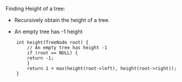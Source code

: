 

Finding Height of a tree:

- Recursively obtain the height of a tree. 

- An empty tree has -1 height
```
    int height(TreeNode root) { 
        // An empty tree has height -1
        if (root == NULL) {
        return -1;
        }
        return 1 + max(height(root->left), height(root->right));
    }